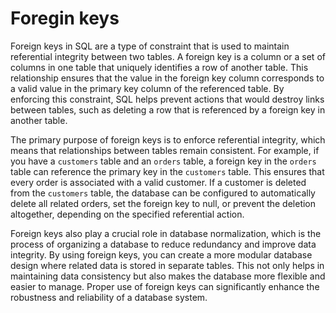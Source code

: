 # Foregin keys

Foreign keys in SQL are a type of constraint that is used to maintain referential integrity between two tables. A foreign key is a column or a set of columns in one table that uniquely identifies a row of another table. This relationship ensures that the value in the foreign key column corresponds to a valid value in the primary key column of the referenced table. By enforcing this constraint, SQL helps prevent actions that would destroy links between tables, such as deleting a row that is referenced by a foreign key in another table.

The primary purpose of foreign keys is to enforce referential integrity, which means that relationships between tables remain consistent. For example, if you have a `customers` table and an `orders` table, a foreign key in the `orders` table can reference the primary key in the `customers` table. This ensures that every order is associated with a valid customer. If a customer is deleted from the `customers` table, the database can be configured to automatically delete all related orders, set the foreign key to null, or prevent the deletion altogether, depending on the specified referential action.

Foreign keys also play a crucial role in database normalization, which is the process of organizing a database to reduce redundancy and improve data integrity. By using foreign keys, you can create a more modular database design where related data is stored in separate tables. This not only helps in maintaining data consistency but also makes the database more flexible and easier to manage. Proper use of foreign keys can significantly enhance the robustness and reliability of a database system.